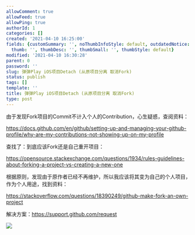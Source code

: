 ```yaml
---
allowComment: true
allowFeed: true
allowPing: true
authorId: 1
categories: []
created: '2021-04-10 16:25:00'
fields: {customSummary: '', noThumbInfoStyle: default, outdatedNotice: 'no', reprint: standard,
  thumb: '', thumbDesc: '', thumbSmall: '', thumbStyle: default}
modified: '2021-04-10 16:30:28'
parent: 0
password: ''
slug: 弹弹Play iOS项目Detach (从原项目分离 取消Fork)
status: publish
tags: []
template: ''
title: 弹弹Play iOS项目Detach (从原项目分离 取消Fork)
type: post
---
```

由于发现Fork项目的Commit不计入个人的Contribution，心生疑惑，查阅资料：

https://docs.github.com/en/github/setting-up-and-managing-your-github-profile/why-are-my-contributions-not-showing-up-on-my-profile

查找了：到底应该Fork还是自己重开项目：

https://opensource.stackexchange.com/questions/1934/rules-guidelines-about-forking-a-project-vs-creating-a-new-one

根据原则，发现由于原作者已经不再维护，所以我应该将其变为自己的个人项目，作为个人用途，找到资料：

https://stackoverflow.com/questions/18390249/github-make-fork-an-own-project

解决方案：https://support.github.com/request

![](https://cdn.jsdelivr.net/gh/JeffersonQin/blog-asset@latest/usr/picgo/20210410163024.png)

